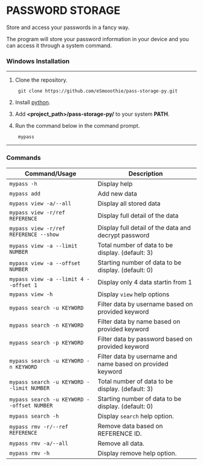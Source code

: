 # PASSWORD STORAGE

Store and access your passwords in a fancy way.

The program will store your password information in your device and you can access it through a system command.

### Windows Installation
***
1. Clone the repository.

        git clone https://github.com/eSmooothie/pass-storage-py.git

2. Install [python](https://www.python.org/downloads/).

3. Add __**\<project_path\>/pass-storage-py/**__ to your system __**PATH**__.
4. Run the command below in the command prompt.

        mypass
***

### Commands

<table style='width:100%;'>
        <thead>
                <tr>
                        <th>Command/Usage</th>
                        <th>Description</th>
                </tr>
        </thead>
        <tbody>
                <tr>
                        <td><code>mypass -h</code></td>
                        <td>Display help</td>
                </tr>
                <tr>
                        <td><code>mypass add</code></td>
                        <td>Add new data</td>
                </tr>
                <tr>
                        <td><code>mypass view -a/--all</code></td>
                        <td>Display all stored data</td>
                </tr>
                <tr>
                        <td><code>mypass view -r/ref REFERENCE</code></td>
                        <td>Display full detail of the data</td>
                </tr>
                <tr>
                        <td><code>mypass view -r/ref REFERENCE --show</code></td>
                        <td>Display full detail of the data and decrypt password</td>
                </tr>
                <tr>
                        <td><code>mypass view -a --limit NUMBER</code></td>
                        <td>Total number of data to be display. (default: 3)</td>
                </tr>
                <tr>
                        <td><code>mypass view -a --offset NUMBER</code></td>
                        <td>Starting number of data to be display. (default: 0)</td>
                </tr>
                <tr>
                        <td><code>mypass view -a --limit 4 --offset 1</code></td>
                        <td>Display only 4 data startin from 1</td>
                </tr>
                <tr>
                        <td><code>mypass view -h</code></td>
                        <td>Display <code>view</code> help options</td>
                </tr>
                <tr>
                        <td><code>mypass search -u KEYWORD</code></td>
                        <td>Filter data by username based on provided keyword</td>
                </tr>
                <tr>
                        <td><code>mypass search -n KEYWORD</code></td>
                        <td>Filter data by name based on provided keyword</td>
                </tr>
                <tr>
                        <td><code>mypass search -p KEYWORD</code></td>
                        <td>Filter data by password based on provided keyword</td>
                </tr>
                <tr>
                        <td><code>mypass search -u KEYWORD -n KEYWORD</code></td>
                        <td>Filter data by username and name based on provided keyword</td>
                </tr>
                <tr>
                        <td><code>mypass search -u KEYWORD --limit NUMBER</code></td>
                        <td>Total number of data to be display. (default: 3)</td>
                </tr>
                <tr>
                        <td><code>mypass search -u KEYWORD --offset NUMBER</code></td>
                        <td>Starting number of data to be display. (default: 0)</td>
                </tr>
                <tr>
                        <td><code>mypass search -h</code></td>
                        <td>Display <code>search</code> help option.</td>
                </tr>
                <tr>
                        <td><code>mypass rmv -r/--ref REFERENCE</code></td>
                        <td>Remove data based on REFERENCE ID.</td>
                </tr>
                <tr>
                        <td><code>mypass rmv -a/--all</code></td>
                        <td>Remove all data.</td>
                </tr>
                <tr>
                        <td><code>mypass rmv -h</code></td>
                        <td>Display remove help option.</td>
                </tr>
        </tbody>
</table>
